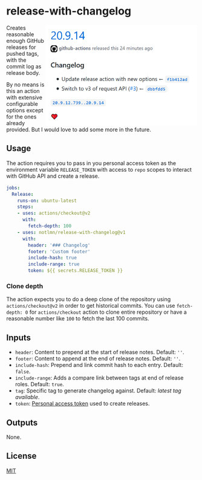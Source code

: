 # release-with-changelog

<img src="./media/releases.png" align="right" width="400">

Creates reasonable enough GitHub releases for pushed tags, with the commit log as release body.

By no means is this an action with extensive configurable options except for the ones already provided. But I would love to add some more in the future.

## Usage

The action requires you to pass in you personal access token as the environment variable `RELEASE_TOKEN` with access to `repo` scopes to interact with GitHub API and create a release.

``` yml
jobs:
  Release:
    runs-on: ubuntu-latest
    steps:
    - uses: actions/checkout@v2
      with:
        fetch-depth: 100
    - uses: notlmn/release-with-changelog@v1
      with:
        header: '### Changelog'
        footer: 'Custom footer'
        include-hash: true
        include-range: true
        token: ${{ secrets.RELEASE_TOKEN }}
```

### Clone depth

The action expects you to do a deep clone of the repository using `actions/checkout@v2` in order to get historical commits. You can use `fetch-depth: 0` for `actions/checkout` action to clone entire repository or have a reasonable number like `100` to fetch the last 100 commits.

## Inputs

- `header`: Content to prepend at the start of release notes. Default: `''`.
- `footer`: Content to append at the end of release notes. Default: `''`.
- `include-hash`: Prepend and link commit hash to each entry. Default: `false`.
- `include-range`: Adds a compare link between tags at end of release roles. Default: `true`.
- `tag`: Specific tag to generate changelog against. Default: _latest tag available_.
- `token`: [Personal access token](https://docs.github.com/en/github/authenticating-to-github/creating-a-personal-access-token) used to create releases.

## Outputs

None.

## License

[MIT](./license)
